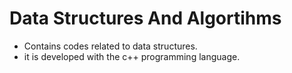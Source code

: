 # Data Structures And Algortihms
- Contains codes related to data structures.
- it is developed with the c++ programming language.
